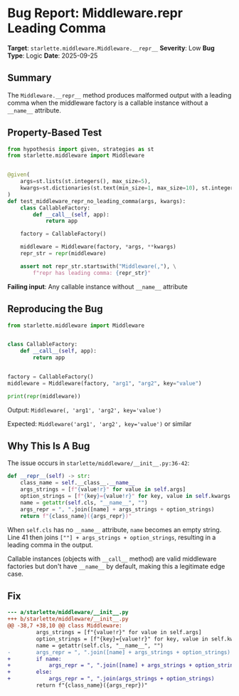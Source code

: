 # Bug Report: Middleware.__repr__ Leading Comma

**Target**: `starlette.middleware.Middleware.__repr__`
**Severity**: Low
**Bug Type**: Logic
**Date**: 2025-09-25

## Summary

The `Middleware.__repr__` method produces malformed output with a leading comma when the middleware factory is a callable instance without a `__name__` attribute.

## Property-Based Test

```python
from hypothesis import given, strategies as st
from starlette.middleware import Middleware


@given(
    args=st.lists(st.integers(), max_size=5),
    kwargs=st.dictionaries(st.text(min_size=1, max_size=10), st.integers(), max_size=5)
)
def test_middleware_repr_no_leading_comma(args, kwargs):
    class CallableFactory:
        def __call__(self, app):
            return app

    factory = CallableFactory()

    middleware = Middleware(factory, *args, **kwargs)
    repr_str = repr(middleware)

    assert not repr_str.startswith("Middleware(,"), \
        f"repr has leading comma: {repr_str}"
```

**Failing input**: Any callable instance without `__name__` attribute

## Reproducing the Bug

```python
from starlette.middleware import Middleware


class CallableFactory:
    def __call__(self, app):
        return app


factory = CallableFactory()
middleware = Middleware(factory, "arg1", "arg2", key="value")

print(repr(middleware))
```

Output: `Middleware(, 'arg1', 'arg2', key='value')`

Expected: `Middleware('arg1', 'arg2', key='value')` or similar

## Why This Is A Bug

The issue occurs in `starlette/middleware/__init__.py:36-42`:

```python
def __repr__(self) -> str:
    class_name = self.__class__.__name__
    args_strings = [f"{value!r}" for value in self.args]
    option_strings = [f"{key}={value!r}" for key, value in self.kwargs.items()]
    name = getattr(self.cls, "__name__", "")
    args_repr = ", ".join([name] + args_strings + option_strings)
    return f"{class_name}({args_repr})"
```

When `self.cls` has no `__name__` attribute, `name` becomes an empty string. Line 41 then joins `[""] + args_strings + option_strings`, resulting in a leading comma in the output.

Callable instances (objects with `__call__` method) are valid middleware factories but don't have `__name__` by default, making this a legitimate edge case.

## Fix

```diff
--- a/starlette/middleware/__init__.py
+++ b/starlette/middleware/__init__.py
@@ -38,7 +38,10 @@ class Middleware:
         args_strings = [f"{value!r}" for value in self.args]
         option_strings = [f"{key}={value!r}" for key, value in self.kwargs.items()]
         name = getattr(self.cls, "__name__", "")
-        args_repr = ", ".join([name] + args_strings + option_strings)
+        if name:
+            args_repr = ", ".join([name] + args_strings + option_strings)
+        else:
+            args_repr = ", ".join(args_strings + option_strings)
         return f"{class_name}({args_repr})"
```
